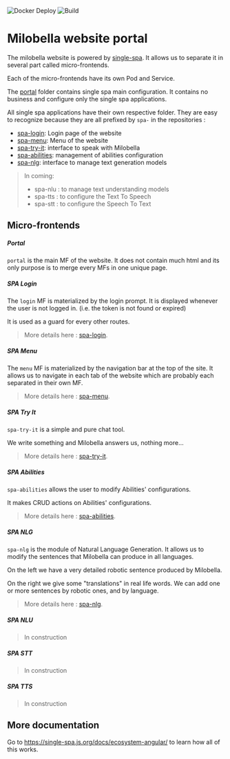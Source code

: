![Docker Deploy](https://github.com/milobella/application-web/workflows/Deploy/badge.svg)
![Build](https://github.com/milobella/application-web/workflows/Build/badge.svg)


# Milobella website portal
The milobella website is powered by [single-spa](https://single-spa.js.org). It allows us to separate it in 
several part called micro-frontends.

Each of the micro-frontends have its own Pod and Service.

The [portal](#portal) folder contains single spa main configuration. It contains no business and configure only the single spa applications.

All single spa applications have their own respective folder. They are easy to recognize because they
are all prefixed by `spa-` in the repositories :
- [spa-login](#spa-login): Login page of the website
- [spa-menu](#spa-menu): Menu of the website
- [spa-try-it](#spa-try-it): interface to speak with Milobella
- [spa-abilities](#spa-abilities): management of abilities configuration
- [spa-nlg](#spa-nlg): interface to manage text generation models

>
> In coming:
> - spa-nlu : to manage text understanding models
> - spa-tts : to configure the Text To Speech
> - spa-stt : to configure the Speech To Text

## Micro-frontends
##### Portal
``portal`` is the main MF of the website. It does not contain much html and its only purpose is to merge
every MFs in one unique page.

##### SPA Login
The `login` MF is materialized by the login prompt. It is displayed whenever the user is not logged in. (i.e. the token
is not found or expired)

It is used as a guard for every other routes.

> More details here : [spa-login](spa-login).

##### SPA Menu
The `menu` MF is materialized by the navigation bar at the top of the site. It allows us to navigate in
each tab of the website which are probably each separated in their own MF.

> More details here : [spa-menu](spa-menu).

##### SPA Try It
``spa-try-it`` is a simple and pure chat tool.

We write something and Milobella answers us, nothing more...

> More details here : [spa-try-it](spa-try-it).

##### SPA Abilities
``spa-abilities`` allows the user to modify Abilities' configurations.

It makes CRUD actions on Abilities' configurations.

> More details here : [spa-abilities](spa-abilities).

##### SPA NLG
``spa-nlg`` is the module of Natural Language Generation.
It allows us to modify the sentences that Milobella can produce in all languages.

On the left we have a very detailed robotic sentence produced by Milobella.

On the right we give some "translations" in real life words. We can add one or more sentences by robotic ones, and by
language.

> More details here : [spa-nlg](spa-nlg).

##### SPA NLU
> In construction
>
##### SPA STT
> In construction

##### SPA TTS
> In construction

## More documentation
Go to https://single-spa.js.org/docs/ecosystem-angular/ to learn how all of this works.
